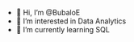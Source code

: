 - 👋 Hi, I’m @BubaloE
- 👀 I’m interested in Data Analytics
- 🌱 I’m currently learning SQL

<!---
BubaloE/BubaloE is a ✨ special ✨ repository because its `README.md` (this file) appears on your GitHub profile.
You can click the Preview link to take a look at your changes.
--->
